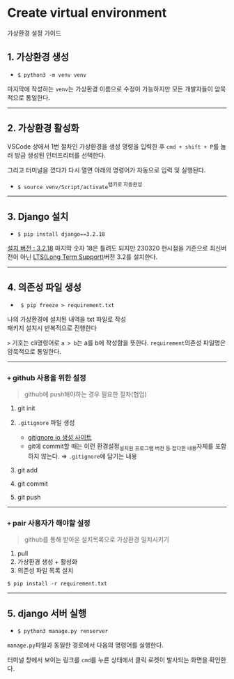 # Create virtual environment

가상환경 설정 가이드

## 1. 가상환경 생성

- `$ python3 -m venv venv`

마지막에 작성하는 `venv`는 가상환경 이름으로 수정이 가능하지만 모든 개발자들이 암묵적으로 통일한다.

---

## 2. 가상환경 활성화

VSCode 상에서 1번 절차인 가상환경을 생성 명령을 입력한 후 `cmd + shift + P`를 눌러 방금 생성된 인터프리터를 선택한다.

그리고 터미널을 껐다가 다시 열면 아래의 명령어가 자동으로 입력 및 실행된다.

- `$ source venv/Script/activate`<sup>탭키로 자동완성</sup>

---

## 3. Django 설치

- `$ pip install django==3.2.18`

[설치 버전 : 3.2.18](https://static.djangoproject.com/img/release-roadmap.4cf783b31fbe.png)
마지막 숫자 18은 틀려도 되지만
230320 현시점을 기준으로 최신버전이 아닌 [LTS(Long Term Support)](https://ko.wikipedia.org/wiki/%EC%9E%A5%EA%B8%B0_%EC%A7%80%EC%9B%90_%EB%B2%84%EC%A0%84)버전 3.2를 설치한다.

---

## 4. 의존성 파일 생성

- ` $ pip freeze > requirement.txt`

나의 가상환경에 설치된 내역을 txt 파일로 작성\
패키지 설치시 반복적으로 진행한다

`>` 기호는 cli명령어로 `a > b`는 a를 b에 작성함을 뜻한다.
`requirement`의존성 파일명은 암묵적으로 통일한다.

---

### `+` github 사용을 위한 설정

> github에 push해야하는 경우 필요한 절차(협업)

1. git init
2. `.gitignore` 파일 생성

   - [gitignore io 생성 사이트](https://www.toptal.com/developers/gitignore)
   - git에 commit할 때는 이런 환경설정<sub>설치된 프로그램 버전 등 잡다한 내용</sub>자체를 포함하지 않는다. &rArr; `.gitignore`에 담기는 내용

3. git add
4. git commit
5. git push

---

### `+` pair 사용자가 해야할 설정

> github를 통해 받아온 설치목록으로 가상환경 일치시키기

1. pull
2. 가상환경 생성 + 활성화
3. 의존성 파일 목록 설치

`$ pip install -r requirement.txt`

---

## 5. django 서버 실행

- `$ python3 manage.py renserver`

`manage.py`파일과 동일한 경로에서 다음의 명령어를 실행한다.

터미널 창에서 보이는 링크를 `cmd`를 누른 상태에서 클릭
로켓이 발사되는 화면을 확인한다.
